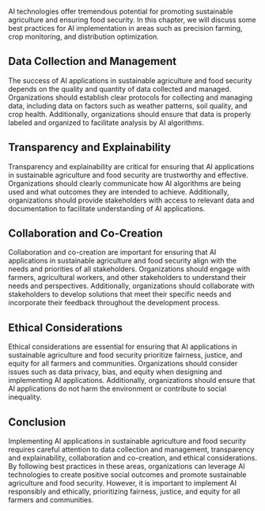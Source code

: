 
AI technologies offer tremendous potential for promoting sustainable agriculture and ensuring food security. In this chapter, we will discuss some best practices for AI implementation in areas such as precision farming, crop monitoring, and distribution optimization.

Data Collection and Management
------------------------------

The success of AI applications in sustainable agriculture and food security depends on the quality and quantity of data collected and managed. Organizations should establish clear protocols for collecting and managing data, including data on factors such as weather patterns, soil quality, and crop health. Additionally, organizations should ensure that data is properly labeled and organized to facilitate analysis by AI algorithms.

Transparency and Explainability
-------------------------------

Transparency and explainability are critical for ensuring that AI applications in sustainable agriculture and food security are trustworthy and effective. Organizations should clearly communicate how AI algorithms are being used and what outcomes they are intended to achieve. Additionally, organizations should provide stakeholders with access to relevant data and documentation to facilitate understanding of AI applications.

Collaboration and Co-Creation
-----------------------------

Collaboration and co-creation are important for ensuring that AI applications in sustainable agriculture and food security align with the needs and priorities of all stakeholders. Organizations should engage with farmers, agricultural workers, and other stakeholders to understand their needs and perspectives. Additionally, organizations should collaborate with stakeholders to develop solutions that meet their specific needs and incorporate their feedback throughout the development process.

Ethical Considerations
----------------------

Ethical considerations are essential for ensuring that AI applications in sustainable agriculture and food security prioritize fairness, justice, and equity for all farmers and communities. Organizations should consider issues such as data privacy, bias, and equity when designing and implementing AI applications. Additionally, organizations should ensure that AI applications do not harm the environment or contribute to social inequality.

Conclusion
----------

Implementing AI applications in sustainable agriculture and food security requires careful attention to data collection and management, transparency and explainability, collaboration and co-creation, and ethical considerations. By following best practices in these areas, organizations can leverage AI technologies to create positive social outcomes and promote sustainable agriculture and food security. However, it is important to implement AI responsibly and ethically, prioritizing fairness, justice, and equity for all farmers and communities.
